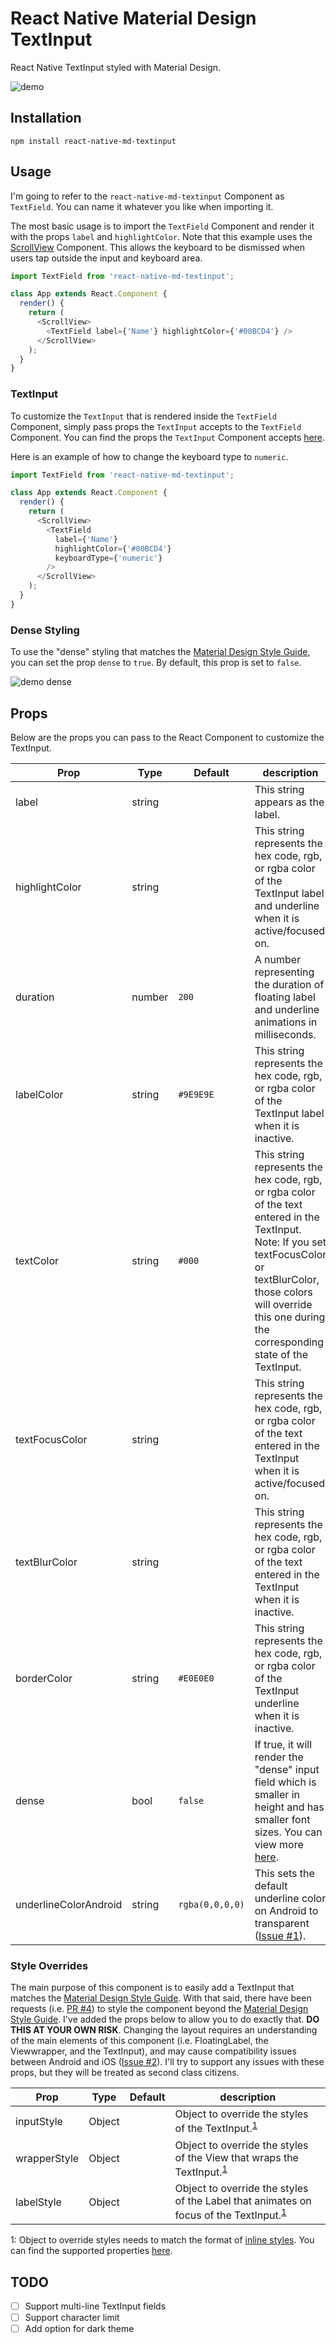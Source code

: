 # React Native Material Design TextInput

React Native TextInput styled with Material Design.

![demo](/demo.gif)

## Installation
```
npm install react-native-md-textinput
```

## Usage

I'm going to refer to the `react-native-md-textinput` Component as `TextField`. You can name it whatever you like when importing it.

The most basic usage is to import the `TextField` Component and render it with the props `label` and `highlightColor`. Note that this example uses the [ScrollView](https://facebook.github.io/react-native/docs/scrollview.html) Component. This allows the keyboard to be dismissed when users tap outside the input and keyboard area.

```javascript
import TextField from 'react-native-md-textinput';

class App extends React.Component {
  render() {
    return (
      <ScrollView>
        <TextField label={'Name'} highlightColor={'#00BCD4'} />
      </ScrollView>
    );
  }
}
```

### TextInput

To customize the `TextInput` that is rendered inside the `TextField` Component, simply pass props the `TextInput` accepts to the `TextField` Component. You can find the props the `TextInput` Component accepts [here](https://facebook.github.io/react-native/docs/textinput.html#props).

Here is an example of how to change the keyboard type to `numeric`.

```javascript
import TextField from 'react-native-md-textinput';

class App extends React.Component {
  render() {
    return (
      <ScrollView>
        <TextField
          label={'Name'}
          highlightColor={'#00BCD4'}
          keyboardType={'numeric'}
        />
      </ScrollView>
    );
  }
}
```

### Dense Styling

To use the "dense" styling that matches the [Material Design Style Guide](https://www.google.com/design/spec/components/text-fields.html#text-fields-labels), you can set the prop `dense` to `true`. By default, this prop is set to `false`.

![demo dense](/demo-dense.gif)

## Props

Below are the props you can pass to the React Component to customize the TextInput.

Prop | Type | Default | description
-----|------|---------|------------
label | string | | This string appears as the label.
highlightColor | string | | This string represents the hex code, rgb, or rgba color of the TextInput label and underline when it is active/focused on.
duration | number | `200` | A number representing the duration of floating label and underline animations in milliseconds.
labelColor | string | `#9E9E9E` | This string represents the hex code, rgb, or rgba color of the TextInput label when it is inactive.
textColor | string | `#000` | This string represents the hex code, rgb, or rgba color of the text entered in the TextInput. Note: If you set textFocusColor or textBlurColor, those colors will override this one during the corresponding state of the TextInput.
textFocusColor | string | | This string represents the hex code, rgb, or rgba color of the text entered in the TextInput when it is active/focused on.
textBlurColor | string | | This string represents the hex code, rgb, or rgba color of the text entered in the TextInput when it is inactive.
borderColor | string | `#E0E0E0` | This string represents the hex code, rgb, or rgba color of the TextInput underline when it is inactive.
dense | bool | `false` | If true, it will render the "dense" input field which is smaller in height and has smaller font sizes. You can view more [here](https://www.google.com/design/spec/components/text-fields.html#text-fields-labels).
underlineColorAndroid | string | `rgba(0,0,0,0)` | This sets the default underline color on Android to transparent ([Issue #1](https://github.com/evblurbs/react-native-md-textinput/issues/1)).

### Style Overrides

The main purpose of this component is to easily add a TextInput that matches the [Material Design Style Guide](https://www.google.com/design/spec/components/text-fields.html#text-fields-labels). With that said, there have been requests (i.e. [PR #4](https://github.com/evblurbs/react-native-md-textinput/pull/4)) to style the component beyond the [Material Design Style Guide](https://www.google.com/design/spec/components/text-fields.html#text-fields-labels). I've added the props below to allow you to do exactly that. **DO THIS AT YOUR OWN RISK**. Changing the layout requires an understanding of the main elements of this component (i.e. FloatingLabel, the Viewwrapper, and the TextInput), and may cause compatibility issues between Android and iOS ([Issue #2](https://github.com/evblurbs/react-native-md-textinput/issues/2)). I'll try to support any issues with these props, but they will be treated as second class citizens.

Prop | Type | Default | description
-----|------|---------|------------
inputStyle | Object | | Object to override the styles of the TextInput.<sup>[1](#reactStyleObject)</sup>
wrapperStyle | Object | | Object to override the styles of the View that wraps the TextInput.<sup>[1](#reactStyleObject)</sup>
labelStyle | Object | | Object to override the styles of the Label that animates on focus of the TextInput.<sup>[1](#reactStyleObject)</sup>

<a name="reactStyleObject">1</a>: Object to override styles needs to match the format of [inline styles](https://facebook.github.io/react/tips/inline-styles.html). You can find the supported properties [here](https://facebook.github.io/react-native/docs/style.html#supported-properties).

## TODO

- [ ] Support multi-line TextInput fields
- [ ] Support character limit
- [ ] Add option for dark theme
